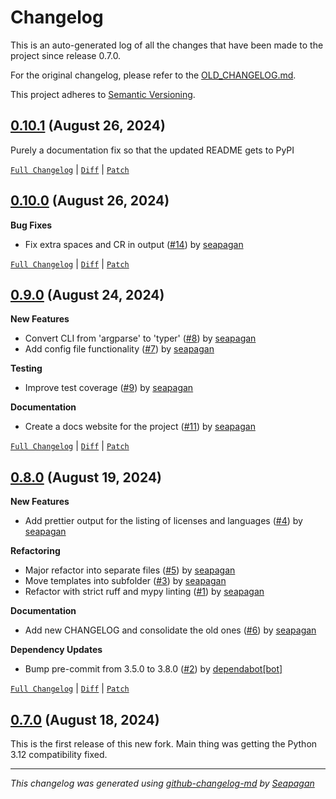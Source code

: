 # Changelog

This is an auto-generated log of all the changes that have been made to the
project since release 0.7.0.

For the original changelog, please refer to the [OLD_CHANGELOG.md](OLD_CHANGELOG.md).

This project adheres to [Semantic Versioning](https://semver.org/spec/v2.0.0.html).


## [0.10.1](https://github.com/seapagan/lice2/releases/tag/0.10.1) (August 26, 2024)

Purely a documentation fix so that the updated README gets to PyPI
[`Full Changelog`](https://github.com/seapagan/lice2/compare/0.10.0...0.10.1) | [`Diff`](https://github.com/seapagan/lice2/compare/0.10.0...0.10.1.diff) | [`Patch`](https://github.com/seapagan/lice2/compare/0.10.0...0.10.1.patch)

## [0.10.0](https://github.com/seapagan/lice2/releases/tag/0.10.0) (August 26, 2024)

**Bug Fixes**

- Fix extra spaces and CR in output ([#14](https://github.com/seapagan/lice2/pull/14)) by [seapagan](https://github.com/seapagan)

[`Full Changelog`](https://github.com/seapagan/lice2/compare/0.9.0...0.10.0) | [`Diff`](https://github.com/seapagan/lice2/compare/0.9.0...0.10.0.diff) | [`Patch`](https://github.com/seapagan/lice2/compare/0.9.0...0.10.0.patch)

## [0.9.0](https://github.com/seapagan/lice2/releases/tag/0.9.0) (August 24, 2024)

**New Features**

- Convert CLI from 'argparse' to 'typer' ([#8](https://github.com/seapagan/lice2/pull/8)) by [seapagan](https://github.com/seapagan)
- Add config file functionality ([#7](https://github.com/seapagan/lice2/pull/7)) by [seapagan](https://github.com/seapagan)

**Testing**

- Improve test coverage ([#9](https://github.com/seapagan/lice2/pull/9)) by [seapagan](https://github.com/seapagan)

**Documentation**

- Create a docs website for the project ([#11](https://github.com/seapagan/lice2/pull/11)) by [seapagan](https://github.com/seapagan)

[`Full Changelog`](https://github.com/seapagan/lice2/compare/0.8.0...0.9.0) | [`Diff`](https://github.com/seapagan/lice2/compare/0.8.0...0.9.0.diff) | [`Patch`](https://github.com/seapagan/lice2/compare/0.8.0...0.9.0.patch)

## [0.8.0](https://github.com/seapagan/lice2/releases/tag/0.8.0) (August 19, 2024)

**New Features**

- Add prettier output for the listing of licenses and languages ([#4](https://github.com/seapagan/lice2/pull/4)) by [seapagan](https://github.com/seapagan)

**Refactoring**

- Major refactor into separate files ([#5](https://github.com/seapagan/lice2/pull/5)) by [seapagan](https://github.com/seapagan)
- Move templates into subfolder ([#3](https://github.com/seapagan/lice2/pull/3)) by [seapagan](https://github.com/seapagan)
- Refactor with strict ruff and mypy linting ([#1](https://github.com/seapagan/lice2/pull/1)) by [seapagan](https://github.com/seapagan)

**Documentation**

- Add new CHANGELOG and consolidate the old ones ([#6](https://github.com/seapagan/lice2/pull/6)) by [seapagan](https://github.com/seapagan)

**Dependency Updates**

- Bump pre-commit from 3.5.0 to 3.8.0 ([#2](https://github.com/seapagan/lice2/pull/2)) by [dependabot[bot]](https://github.com/apps/dependabot)

[`Full Changelog`](https://github.com/seapagan/lice2/compare/0.7.0...0.8.0) | [`Diff`](https://github.com/seapagan/lice2/compare/0.7.0...0.8.0.diff) | [`Patch`](https://github.com/seapagan/lice2/compare/0.7.0...0.8.0.patch)

## [0.7.0](https://github.com/seapagan/lice2/releases/tag/0.7.0) (August 18, 2024)

This is the first release of this new fork. Main thing was getting the Python 3.12 compatibility fixed.
---
*This changelog was generated using [github-changelog-md](http://changelog.seapagan.net/) by [Seapagan](https://github.com/seapagan)*
